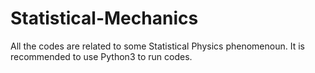 # Statistical-Mechanics
All the codes are related to some Statistical Physics phenomenoun. 
It is recommended to use Python3 to run codes.
